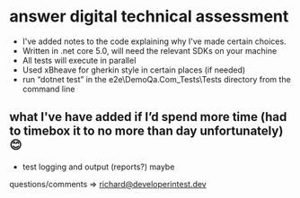 # answer digital technical assessment

* I've added notes to the code explaining why I've made certain choices.
* Written in .net core 5.0, will need the relevant SDKs on your machine
* All tests will execute in parallel
* Used xBheave for gherkin style in certain places (if needed)
* run “dotnet test” in the e2e\DemoQa.Com_Tests\Tests directory from the command line

## what I've have added if I’d spend more time (had to timebox it to no more than day unfortunately) 😊
* test logging and output (reports?) maybe

questions/comments => richard@developerintest.dev
